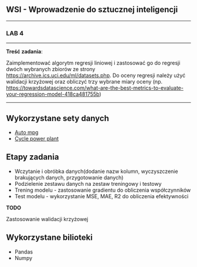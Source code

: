 ## WSI - Wprowadzenie do sztucznej inteligencji
---
### LAB 4
---
**Treść zadania**:

Zaimplementować algorytm regresji liniowej i zastosować go do regresji dwóch wybranych zbiorów ze  strony https://archive.ics.uci.edu/ml/datasets.php. Do oceny regresji należy użyć walidacji krzyżowej oraz obliczyć trzy wybrane miary oceny (np. https://towardsdatascience.com/what-are-the-best-metrics-to-evaluate-your-regression-model-418ca481755b)

---

## Wykorzystane sety danych
* [Auto mpg](https://archive.ics.uci.edu/ml/datasets/Auto+MPG)
* [Cycle power plant](https://archive.ics.uci.edu/ml/datasets/Combined+Cycle+Power+Plant)

## Etapy zadania
* Wczytanie i obróbka danych(dodanie nazw kolumn, wyczyszczenie brakujących danych, przygotowanie danych)
* Podzielenie zestawu danych na zestaw treningowy i testowy
* Trening modelu - zastosowanie gradientu do obliczenia współczynników
* Test modelu - wykorzystanie MSE, MAE, R2 do obliczenia efektywności 

**TODO**

Zastosowanie walidacji krzyżowej  

## Wykorzystane bilioteki
* Pandas
* Numpy
